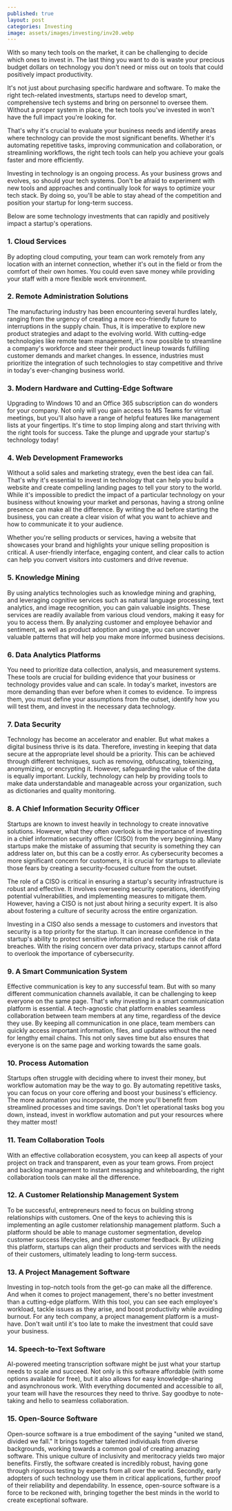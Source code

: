 ```yaml
---
published: true
layout: post
categories: Investing
image: assets/images/investing/inv20.webp
---
```


With so many tech tools on the market, it can be challenging to decide which ones to invest in. The last thing you want to do is waste your precious budget dollars on technology you don't need or miss out on tools that could positively impact productivity.

It's not just about purchasing specific hardware and software. To make the right tech-related investments, startups need to develop smart, comprehensive tech systems and bring on personnel to oversee them. Without a proper system in place, the tech tools you've invested in won't have the full impact you're looking for.

That's why it's crucial to evaluate your business needs and identify areas where technology can provide the most significant benefits. Whether it's automating repetitive tasks, improving communication and collaboration, or streamlining workflows, the right tech tools can help you achieve your goals faster and more efficiently.

Investing in technology is an ongoing process. As your business grows and evolves, so should your tech systems. Don't be afraid to experiment with new tools and approaches and continually look for ways to optimize your tech stack. By doing so, you'll be able to stay ahead of the competition and position your startup for long-term success.

Below are some technology investments that can rapidly and positively impact a startup's operations.

### 1. Cloud Services
By adopting cloud computing, your team can work remotely from any location with an internet connection, whether it's out in the field or from the comfort of their own homes. You could even save money while providing your staff with a more flexible work environment.

### 2. Remote Administration Solutions
The manufacturing industry has been encountering several hurdles lately, ranging from the urgency of creating a more eco-friendly future to interruptions in the supply chain. Thus, it is imperative to explore new product strategies and adapt to the evolving world. With cutting-edge technologies like remote team management, it's now possible to streamline a company's workforce and steer their product lineup towards fulfilling customer demands and market changes. In essence, industries must prioritize the integration of such technologies to stay competitive and thrive in today's ever-changing business world.

### 3. Modern Hardware and Cutting-Edge Software
Upgrading to Windows 10 and an Office 365 subscription can do wonders for your company. Not only will you gain access to MS Teams for virtual meetings, but you'll also have a range of helpful features like management lists at your fingertips. It's time to stop limping along and start thriving with the right tools for success. Take the plunge and upgrade your startup's technology today!

### 4. Web Development Frameworks
Without a solid sales and marketing strategy, even the best idea can fail. That's why it's essential to invest in technology that can help you build a website and create compelling landing pages to tell your story to the world.
While it's impossible to predict the impact of a particular technology on your business without knowing your market and personas, having a strong online presence can make all the difference. By writing the ad before starting the business, you can create a clear vision of what you want to achieve and how to communicate it to your audience.

Whether you're selling products or services, having a website that showcases your brand and highlights your unique selling proposition is critical. A user-friendly interface, engaging content, and clear calls to action can help you convert visitors into customers and drive revenue.

### 5. Knowledge Mining
By using analytics technologies such as knowledge mining and graphing, and leveraging cognitive services such as natural language processing, text analytics, and image recognition, you can gain valuable insights. These services are readily available from various cloud vendors, making it easy for you to access them. By analyzing customer and employee behavior and sentiment, as well as product adoption and usage, you can uncover valuable patterns that will help you make more informed business decisions.

### 6. Data Analytics Platforms
You need to prioritize data collection, analysis, and measurement systems. These tools are crucial for building evidence that your business or technology provides value and can scale. In today's market, investors are more demanding than ever before when it comes to evidence. To impress them, you must define your assumptions from the outset, identify how you will test them, and invest in the necessary data technology.

### 7. Data Security
Technology has become an accelerator and enabler. But what makes a digital business thrive is its data. Therefore, investing in keeping that data secure at the appropriate level should be a priority. This can be achieved through different techniques, such as removing, obfuscating, tokenizing, anonymizing, or encrypting it. However, safeguarding the value of the data is equally important. Luckily, technology can help by providing tools to make data understandable and manageable across your organization, such as dictionaries and quality monitoring.

### 8. A Chief Information Security Officer
Startups are known to invest heavily in technology to create innovative solutions. However, what they often overlook is the importance of investing in a chief information security officer (CISO) from the very beginning. Many startups make the mistake of assuming that security is something they can address later on, but this can be a costly error. As cybersecurity becomes a more significant concern for customers, it is crucial for startups to alleviate those fears by creating a security-focused culture from the outset.

The role of a CISO is critical in ensuring a startup's security infrastructure is robust and effective. It involves overseeing security operations, identifying potential vulnerabilities, and implementing measures to mitigate them. However, having a CISO is not just about hiring a security expert. It is also about fostering a culture of security across the entire organization.

Investing in a CISO also sends a message to customers and investors that security is a top priority for the startup. It can increase confidence in the startup's ability to protect sensitive information and reduce the risk of data breaches. With the rising concern over data privacy, startups cannot afford to overlook the importance of cybersecurity.

### 9. A Smart Communication System
Effective communication is key to any successful team. But with so many different communication channels available, it can be challenging to keep everyone on the same page. That's why investing in a smart communication platform is essential. A tech-agnostic chat platform enables seamless collaboration between team members at any time, regardless of the device they use. By keeping all communication in one place, team members can quickly access important information, files, and updates without the need for lengthy email chains. This not only saves time but also ensures that everyone is on the same page and working towards the same goals.

### 10. Process Automation
Startups often struggle with deciding where to invest their money, but workflow automation may be the way to go. By automating repetitive tasks, you can focus on your core offering and boost your business's efficiency. The more automation you incorporate, the more you'll benefit from streamlined processes and time savings. Don't let operational tasks bog you down, instead, invest in workflow automation and put your resources where they matter most!

### 11. Team Collaboration Tools
With an effective collaboration ecosystem, you can keep all aspects of your project on track and transparent, even as your team grows. From project and backlog management to instant messaging and whiteboarding, the right collaboration tools can make all the difference.

### 12. A Customer Relationship Management System
To be successful, entrepreneurs need to focus on building strong relationships with customers. One of the keys to achieving this is implementing an agile customer relationship management platform. Such a platform should be able to manage customer segmentation, develop customer success lifecycles, and gather customer feedback. By utilizing this platform, startups can align their products and services with the needs of their customers, ultimately leading to long-term success.

### 13. A Project Management Software
Investing in top-notch tools from the get-go can make all the difference. And when it comes to project management, there's no better investment than a cutting-edge platform. With this tool, you can see each employee's workload, tackle issues as they arise, and boost productivity while avoiding burnout. For any tech company, a project management platform is a must-have. Don't wait until it's too late to make the investment that could save your business.

### 14. Speech-to-Text Software
AI-powered meeting transcription software might be just what your startup needs to scale and succeed. Not only is this software affordable (with some options available for free), but it also allows for easy knowledge-sharing and asynchronous work. With everything documented and accessible to all, your team will have the resources they need to thrive. Say goodbye to note-taking and hello to seamless collaboration.

### 15. Open-Source Software
Open-source software is a true embodiment of the saying "united we stand, divided we fall." It brings together talented individuals from diverse backgrounds, working towards a common goal of creating amazing software. This unique culture of inclusivity and meritocracy yields two major benefits. Firstly, the software created is incredibly robust, having gone through rigorous testing by experts from all over the world. Secondly, early adopters of such technology use them in critical applications, further proof of their reliability and dependability. In essence, open-source software is a force to be reckoned with, bringing together the best minds in the world to create exceptional software.
